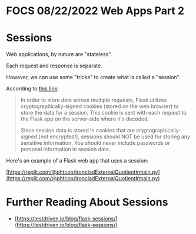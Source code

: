 # FOCS 08/22/2022  Web Apps Part 2

# Sessions

Web applications, by nature are "stateless".  

Each request and response is separate.

However, we can use some "tricks" to create what is called a "session".

According to [this link](https://testdriven.io/blog/flask-sessions/#:~:text=In%20order%20to%20store%20data,server%2Dside%20where%20it's%20decoded.):

> In order to store data across multiple requests, Flask utilizes cryptographically-signed cookies (stored on the web browser) to store the data for a session. This cookie is sent with each request to the Flask app on the server-side where it's decoded.
>
> Since session data is stored in cookies that are cryptographically-signed (not encrypted!), sessions should NOT be used for storing any sensitive information. You should never include passwords or personal information in session data.

Here's an example of a Flask web app that uses a session:

[https://replit.com/@phtcon/IroncladExternalQuotient#main.py](https://replit.com/@phtcon/IroncladExternalQuotient#main.py)


# Further Reading About Sessions

* [https://testdriven.io/blog/flask-sessions/](https://testdriven.io/blog/flask-sessions/)
